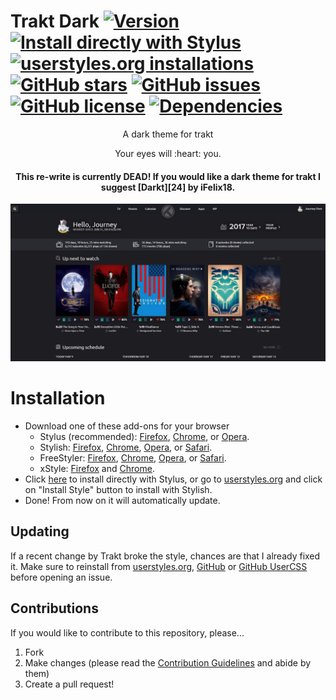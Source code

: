 # Trakt Dark [![Version][version]][1] [![Install directly with Stylus][stylus]][2] [![userstyles.org installations][userstyles]][3] [![GitHub stars][stars]][4] [![GitHub issues][issues]][5] [![GitHub license][license]][6] [![Dependencies][dependencies]][7]

<p align="center">A dark theme for trakt<p>
<p align="center"> Your eyes will :heart: you. <p>
<h4 align="center">This re-write is currently DEAD! If you would like a dark theme for trakt I suggest [Darkt][24] by iFelix18.</h4>

[![Preview][preview]][23]

# Installation

- Download one of these add-ons for your browser
  - Stylus (recommended): [Firefox][8], [Chrome][9], or [Opera][10].
  - Stylish: [Firefox][11], [Chrome][12], [Opera][13], or [Safari][14].
  - FreeStyler: [Firefox][15], [Chrome][16], [Opera][17], or [Safari][18].
  - xStyle: [Firefox][19] and [Chrome][20].
- Click [here][2] to install directly with Stylus, or go to [userstyles.org][3] and click on "Install Style" button to install with Stylish.
- Done! From now on it will automatically update.

## Updating

If a recent change by Trakt broke the style, chances are that I already fixed it. Make sure to reinstall from [userstyles.org][3], [GitHub][21] or [GitHub UserCSS][2] before opening an issue.

## Contributions

If you would like to contribute to this repository, please...

1. Fork
2. Make changes (please read the [Contribution Guidelines][22] and abide by them)
3. Create a pull request!

[version]: https://img.shields.io/github/tag/StylusThemes/Trakt-Dark.svg?longCache=true&style=flat-square
[1]: #
[stylus]: https://img.shields.io/badge/install%20directly%20with-Stylus-00adad.svg?longCache=true&style=flat-square "Click here!"
[2]: https://raw.githubusercontent.com/StylusThemes/Trakt-Dark/master/style.user.css
[userstyles]: https://img.shields.io/badge/dynamic/json.svg?label=userstyles.org%20installations&url=https%3A%2F%2Fwidget.userstyles.org%2Fstyles%2F125666%2Fdark-trakt-tv.json&query=total_installs&colorB=e51ced&longCache=true&style=flat-square
[3]: https://userstyles.org/styles/125666/dark-trakt-tv
[stars]: https://img.shields.io/github/stars/StylusThemes/Trakt-Dark.svg?longCache=true&style=flat-square
[4]: https://github.com/StylusThemes/Trakt-Dark/stargazers
[issues]: https://img.shields.io/github/issues/StylusThemes/Trakt-Dark.svg?longCache=true&style=flat-square
[5]: https://github.com/StylusThemes/Trakt-Dark/issues
[license]: https://img.shields.io/github/license/StylusThemes/Trakt-Dark.svg?longCache=true&style=flat-square
[6]: https://creativecommons.org/licenses/by-sa/4.0/
[dependencies]: https://img.shields.io/david/dev/StylusThemes/Trakt-Dark.svg?longCache=true&style=flat-square
[7]: https://david-dm.org/StylusThemes/Trakt-Dark?type=dev
[8]: https://addons.mozilla.org/en-US/firefox/addon/styl-us/
[9]: https://chrome.google.com/webstore/detail/stylus/clngdbkpkpeebahjckkjfobafhncgmne
[10]: https://addons.opera.com/en-gb/extensions/details/stylus/
[11]: https://addons.mozilla.org/en-US/firefox/addon/stylish/
[12]: https://chrome.google.com/webstore/detail/stylish-custom-themes-for/fjnbnpbmkenffdnngjfgmeleoegfcffe
[13]: https://addons.opera.com/en/extensions/details/stylish/
[14]: http://sobolev.us/stylish/
[15]: https://addons.mozilla.org/en-US/firefox/addon/freestyler/
[16]: https://chrome.google.com/webstore/detail/freestyler/hihigldmabkodfpehkgdemjklmaebmca
[17]: https://addons.opera.com/extensions/download/freestyler/
[18]: https://safari-extensions.apple.com/details/?id=ws.freestyler.freestyler-SRV36C8E2C
[19]: https://addons.mozilla.org/en-us/firefox/addon/xstyle
[20]: https://chrome.google.com/webstore/detail/xstyle/hncgkmhphmncjohllpoleelnibpmccpj
[21]: https://raw.githubusercontent.com/StylusThemes/Trakt-Dark/master/style.css
[22]: ./.github/CONTRIBUTING.md
[preview]: ./images/screenshots/Oldtrakt-after.png?raw=true
[23]: README.md#screenshot
[24]: https://github.com/iFelix18/Darkt
